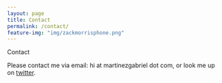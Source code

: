 ```yaml
---
layout: page
title: Contact
permalink: /contact/
feature-img: "img/zackmorrisphone.png"
---
```


Contact

Please contact me via email: hi at martinezgabriel dot com, or look me up on <a href="http://twitter.com/gabrielmartinez">twitter</a>.